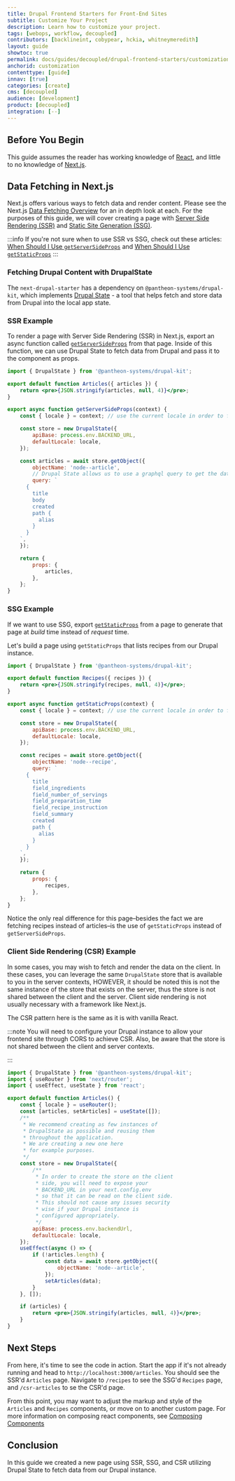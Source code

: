 ```yaml
---
title: Drupal Frontend Starters for Front-End Sites
subtitle: Customize Your Project
description: Learn how to customize your project.
tags: [webops, workflow, decoupled]
contributors: [backlineint, cobypear, hckia, whitneymeredith]
layout: guide
showtoc: true
permalink: docs/guides/decoupled/drupal-frontend-starters/customization
anchorid: customization
contenttype: [guide]
innav: [true]
categories: [create]
cms: [decoupled]
audience: [development]
product: [decoupled]
integration: [--]
---
```


## Before You Begin

This guide assumes the reader has working knowledge of
[React](https://reactjs.org/), and little to no knowledge of
[Next.js](https://nextjs.org/).

## Data Fetching in Next.js

Next.js offers various ways to fetch data and render content. Please see the
Next.js
[Data Fetching Overview](https://nextjs.org/docs/basic-features/data-fetching/overview)
for an in depth look at each. For the purposes of this guide, we will cover
creating a page with
[Server Side Rendering (SSR)](https://nextjs.org/docs/basic-features/pages#server-side-rendering)
and
[Static Site Generation (SSG)](https://nextjs.org/docs/basic-features/pages#static-generation-recommended).

:::info If you're not sure when to use SSR vs SSG, check out these articles:
[When Should I Use `getServerSideProps`](https://nextjs.org/docs/basic-features/data-fetching/get-server-side-props#when-should-i-use-getserversideprops)
and
[When Should I Use `getStaticProps`](https://nextjs.org/docs/basic-features/data-fetching/get-static-props#when-should-i-use-getstaticprops)
:::

### Fetching Drupal Content with DrupalState

The `next-drupal-starter` has a dependency on `@pantheon-systems/drupal-kit`,
which implements
[Drupal State](https://project.pages.drupalcode.org/drupal_state/en/introduction/) -
a tool that helps fetch and store data from Drupal into the local app state.

### SSR Example

To render a page with Server Side Rendering (SSR) in Next.js, export an async
function called
[`getServerSideProps`](https://nextjs.org/docs/basic-features/data-fetching/get-server-side-props)
from that page. Inside of this function, we can use Drupal State to fetch data
from Drupal and pass it to the component as props.

```jsx title=pages/articles/index.js
import { DrupalState } from '@pantheon-systems/drupal-kit';

export default function Articles({ articles }) {
	return <pre>{JSON.stringify(articles, null, 4)}</pre>;
}

export async function getServerSideProps(context) {
	const { locale } = context; // use the current locale in order to fetch correct translation

	const store = new DrupalState({
		apiBase: process.env.BACKEND_URL,
		defaultLocale: locale,
	});

	const articles = await store.getObject({
		objectName: 'node--article',
		// Drupal State allows us to use a graphql query to get the data we need and nothing extra
		query: `
      {
        title
        body
        created
        path {
          alias
        }
      }
    `,
	});

	return {
		props: {
			articles,
		},
	};
}
```

### SSG Example

If we want to use SSG, export
[`getStaticProps`](https://nextjs.org/docs/basic-features/data-fetching/get-static-props)
from a page to generate that page at _build_ time instead of _request_ time.

Let's build a page using `getStaticProps` that lists recipes from our Drupal
instance.

```jsx title=pages/recipes/index.js
import { DrupalState } from '@pantheon-systems/drupal-kit';

export default function Recipes({ recipes }) {
	return <pre>{JSON.stringify(recipes, null, 4)}</pre>;
}

export async function getStaticProps(context) {
	const { locale } = context; // use the current locale in order to fetch correct translation

	const store = new DrupalState({
		apiBase: process.env.BACKEND_URL,
		defaultLocale: locale,
	});

	const recipes = await store.getObject({
		objectName: 'node--recipe',
		query: `
      {
        title
        field_ingredients
        field_number_of_servings
        field_preparation_time
        field_recipe_instruction
        field_summary
        created
        path {
          alias
        }
      }
    `,
	});

	return {
		props: {
			recipes,
		},
	};
}
```

Notice the only real difference for this page–besides the fact we are fetching
recipes instead of articles–is the use of `getStaticProps` instead of
`getServerSideProps`.

### Client Side Rendering (CSR) Example

In some cases, you may wish to fetch and render the data on the client. In these
cases, you can leverage the same `DrupalState` store that is available to you in
the server contexts, HOWEVER, it should be noted this is not the same instance
of the store that exists on the server, thus the store is not shared between the
client and the server. Client side rendering is not usually necessary with a
framework like Next.js.

The CSR pattern here is the same as it is with vanilla React.

:::note You will need to configure your Drupal instance to allow your frontend
site through CORS to achieve CSR. Also, be aware that the store is not shared
between the client and server contexts.

:::

```jsx title=pages/articles-csr/index.js
import { DrupalState } from '@pantheon-systems/drupal-kit';
import { useRouter } from 'next/router';
import { useEffect, useState } from 'react';

export default function Articles() {
	const { locale } = useRouter();
	const [articles, setArticles] = useState([]);
	/**
	 * We recommend creating as few instances of
	 * DrupalState as possible and reusing them
	 * throughout the application.
	 * We are creating a new one here
	 * for example purposes.
	 */
	const store = new DrupalState({
		/**
		 * In order to create the store on the client
		 * side, you will need to expose your
		 * BACKEND_URL in your next.config.env
		 * so that it can be read on the client side.
		 * This should not cause any issues security
		 * wise if your Drupal instance is
		 * configured appropriately.
		 */
		apiBase: process.env.backendUrl,
		defaultLocale: locale,
	});
	useEffect(async () => {
		if (!articles.length) {
			const data = await store.getObject({
				objectName: 'node--article',
			});
			setArticles(data);
		}
	}, []);

	if (articles) {
		return <pre>{JSON.stringify(articles, null, 4)}</pre>;
	}
}
```

## Next Steps

From here, it's time to see the code in action. Start the app if it's not
already running and head to `http://localhost:3000/articles`. You should see the
SSR'd `Articles` page. Navigate to `/recipes` to see the SSG'd `Recipes` page,
and `/csr-articles` to se the CSR'd page.

From this point, you may want to adjust the markup and style of the `Articles`
and `Recipes` components, or move on to another custom page. For more
information on composing react components, see
[Composing Components](https://reactjs.org/docs/components-and-props.html#composing-components)

## Conclusion

In this guide we created a new page using SSR, SSG, and CSR utilizing Drupal
State to fetch data from our Drupal instance.